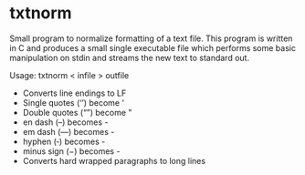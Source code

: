 txtnorm
=======

Small program to normalize formatting of a text file. This program is
written in C and produces a small single executable file which performs
some basic manipulation on stdin and streams the new text to standard out.

Usage: txtnorm < infile > outfile

* Converts line endings to LF
* Single quotes (‘’) become '
* Double quotes (“”) become "
* en dash (–) becomes -
* em dash (—) becomes -
* hyphen (‐) becomes -
* minus sign (−) becomes -
* Converts hard wrapped paragraphs to long lines